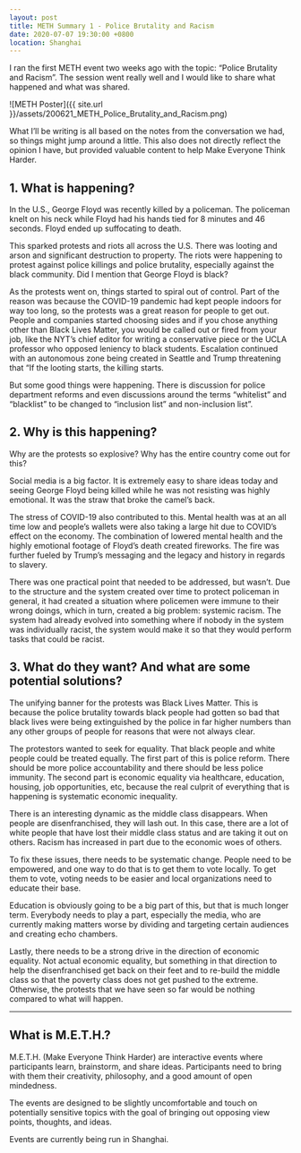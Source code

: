 ```yaml
---
layout: post
title: METH Summary 1 - Police Brutality and Racism
date: 2020-07-07 19:30:00 +0800
location: Shanghai
---
```


I ran the first METH event two weeks ago with the topic: “Police Brutality and Racism”. The session went really well and I would like to share what happened and what was shared. 

![METH Poster]({{ site.url }}/assets/200621_METH_Police_Brutality_and_Racism.png)

What I’ll be writing is all based on the notes from the conversation we had, so things might jump around a little. This also does not directly reflect the opinion I have, but provided valuable content to help Make Everyone Think Harder.

## 1. What is happening?
In the U.S., George Floyd was recently killed by a policeman. The policeman knelt on his neck while Floyd had his hands tied for 8 minutes and 46 seconds. Floyd ended up suffocating to death.

This sparked protests and riots all across the U.S. There was looting and arson and significant destruction to property. The riots were happening to protest against police killings and police brutality, especially against the black community. Did I mention that George Floyd is black?

As the protests went on, things started to spiral out of control. Part of the reason was because the COVID-19 pandemic had kept people indoors for way too long, so the protests was a great reason for people to get out. People and companies started choosing sides and if you chose anything other than Black Lives Matter, you would be called out or fired from your job, like the NYT’s chief editor for writing a conservative piece or the UCLA professor who opposed leniency to black students. Escalation continued with an autonomous zone being created in Seattle and Trump threatening that “If the looting starts, the killing starts.

But some good things were happening. There is discussion for police department reforms and even discussions around the terms “whitelist” and “blacklist” to be changed to “inclusion list” and non-inclusion list”. 

## 2. Why is this happening?
Why are the protests so explosive? Why has the entire country come out for this? 

Social media is a big factor. It is extremely easy to share ideas today and seeing George Floyd being killed while he was not resisting was highly emotional. It was the straw that broke the camel’s back.

The stress of COVID-19 also contributed to this. Mental health was at an all time low and people’s wallets were also taking a large hit due to COVID’s effect on the economy. The combination of lowered mental health and the highly emotional footage of Floyd’s death created fireworks. The fire was further fueled by Trump’s messaging and the legacy and history in regards to slavery. 

There was one practical point that needed to be addressed, but wasn’t. Due to the structure and the system created over time to protect policeman in general, it had created a situation where policemen were immune to their wrong doings, which in turn, created a big problem: systemic racism. The system had already evolved into something where if nobody in the system was individually racist, the system would make it so that they would perform tasks that could be racist.

## 3. What do they want? And what are some potential solutions?
The unifying banner for the protests was Black Lives Matter. This is because the police brutality towards black people had gotten so bad that black lives were being extinguished by the police in far higher numbers than any other groups of people for reasons that were not always clear.

The protestors wanted to seek for equality. That black people and white people could be treated equally. The first part of this is police reform. There should be more police accountability and there should be less police immunity. The second part is economic equality via healthcare, education, housing, job opportunities, etc, because the real culprit of everything that is happening is systematic economic inequality. 

There is an interesting dynamic as the middle class disappears. When people are disenfranchised, they will lash out. In this case, there are a lot of white people that have lost their middle class status and are taking it out on others. Racism has increased in part due to the economic woes of others.

To fix these issues, there needs to be systematic change. People need to be empowered, and one way to do that is to get them to vote locally. To get them to vote, voting needs to be easier and local organizations need to educate their base.

Education is obviously going to be a big part of this, but that is much longer term. Everybody needs to play a part, especially the media, who are currently making matters worse by dividing and targeting certain audiences and creating echo chambers.

Lastly, there needs to be a strong drive in the direction of economic equality. Not actual economic equality, but something in that direction to help the disenfranchised get back on their feet and to re-build the middle class so that the poverty class does not get pushed to the extreme. Otherwise, the protests that we have seen so far would be nothing compared to what will happen.




---


## What is M.E.T.H.?

M.E.T.H. (Make Everyone Think Harder) are interactive events where participants learn, brainstorm, and share ideas. Participants need to bring with them their creativity, philosophy, and a good amount of open mindedness.

The events are designed to be slightly uncomfortable and touch on potentially sensitive topics with the goal of bringing out opposing view points, thoughts, and ideas. 

Events are currently being run in Shanghai.